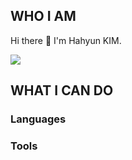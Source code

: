 ## WHO I AM

Hi there 👋 I'm Hahyun KIM.



<a href="hahyun.h.kim@gmail.com" target="_blank"><img src="https://img.shields.io/badge/gmail-EA4335?style=flat&logo=hahyun.h.kim@gmail.com&logoColor=000000"/></a>

<!--
**hxhkim/hxhkim** is a ✨ _special_ ✨ repository because its `README.md` (this file) appears on your GitHub profile.

Here are some ideas to get you started:

- 🔭 I’m currently working on ...
- 🌱 I’m currently learning ...
- 👯 I’m looking to collaborate on ...
- 🤔 I’m looking for help with ...
- 💬 Ask me about ...
- 📫 How to reach me: ...
- 😄 Pronouns: ...
- ⚡ Fun fact: ...
-->


## WHAT I CAN DO

### Languages

### Tools
